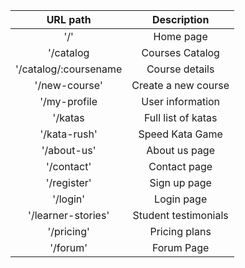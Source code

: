 | URL path                    | Description           | 
| :--------------------------:|:---------------------:| 
| '/'                         |  Home page            | 
| '/catalog                   |  Courses Catalog      |
| '/catalog/:coursename       |  Course details       |
| '/new-course'               |  Create a new course  | 
| '/my-profile                |  User information     | 
| '/katas                     |  Full list of katas   | 
| '/kata-rush'                |  Speed Kata Game      | 
| '/about-us'                 |  About us page        | 
| '/contact'                  |  Contact page         | 
| '/register'                 |  Sign up page         | 
| '/login'                    |  Login page           | 
| '/learner-stories'          |  Student testimonials | 
| '/pricing'                  |  Pricing plans        | 
| '/forum'                    |  Forum Page           | 
